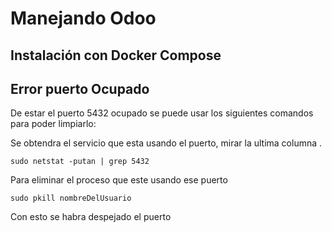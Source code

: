 # Manejando Odoo

## Instalación con Docker Compose




## Error puerto Ocupado

De estar el puerto 5432 ocupado se puede usar los siguientes comandos para poder limpiarlo:

Se obtendra el servicio que esta usando el puerto, mirar la ultima columna .

`sudo netstat -putan | grep 5432`

Para eliminar el proceso que este usando ese puerto 

`sudo pkill nombreDelUsuario`

Con esto se habra despejado el puerto